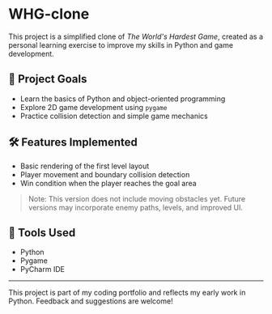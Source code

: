 # WHG-clone

This project is a simplified clone of *The World's Hardest Game*, created as a personal learning exercise to improve my skills in Python and game development.

## 🎯 Project Goals
- Learn the basics of Python and object-oriented programming
- Explore 2D game development using `pygame`
- Practice collision detection and simple game mechanics

## 🛠️ Features Implemented
- Basic rendering of the first level layout
- Player movement and boundary collision detection
- Win condition when the player reaches the goal area

> Note: This version does not include moving obstacles yet. Future versions may incorporate enemy paths, levels, and improved UI.

## 🧰 Tools Used
- Python
- Pygame
- PyCharm IDE

---

This project is part of my coding portfolio and reflects my early work in Python. Feedback and suggestions are welcome!
